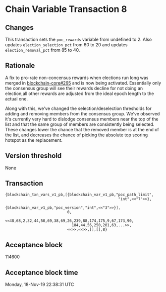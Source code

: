 # Chain Variable Transaction 8

## Changes

This transaction sets the `poc_rewards` variable from undefined to 2.
Also updates `election_selection_pct` from 60 to 20 and updates `election_removal_pct` from 85 to 40.

## Rationale

A fix to pro-rate non-concensus rewards when elections run long was merged in [blockchain-core#265](https://github.com/helium/blockchain-core/pull/265) and is now being activated. Essentially only the consensus group will see their rewards decline for not doing an election,all other rewards are adjusted from the ideal epoch length to the actual one.

Along with this, we've changed the selection/deselection thresholds for adding and removing members from the consensus group. We've observed it's currently very hard to dislodge consensus members near the top of the list and that the same group of members are consistently being selected. These changes lower the chance that the removed member is at the end of the list, and decreases the chance of picking the absolute top scoring hotspot as the replacement.

## Version threshold

None

## Transaction

```
{blockchain_txn_vars_v1_pb,[{blockchain_var_v1_pb,"poc_path_limit",
                                                   "int",<<"7">>},
                             {blockchain_var_v1_pb,"poc_version","int",<<"3">>}],
                            0,
                            <<48,68,2,32,44,50,69,38,69,26,239,88,174,175,9,67,173,90,
                              184,44,56,250,201,63,...>>,
                            <<>>,<<>>,[],[],8}
```

## Acceptance block

114600

## Acceptance block time

Monday, 18-Nov-19 22:38:31 UTC
